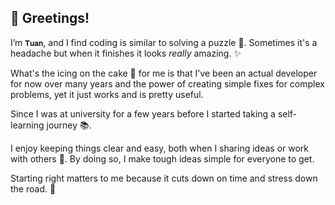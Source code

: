 ## :wave: Greetings!

I’m `𝐓𝐮𝐚𝐧`, and I find coding is similar to solving a puzzle :dart:. Sometimes it's a headache but when it finishes it looks *really* amazing. :sparkles:

What's the icing on the cake :cupcake: for me is that I've been an actual developer for now over many years and the power of creating simple fixes for complex problems, yet it just works and is pretty useful.

Since I was at university for a few years before I started taking a self-learning journey :books:.

I enjoy keeping things clear and easy, both when I sharing ideas or work with others :handshake:. By doing so, I make tough ideas simple for everyone to get.

Starting right matters to me because it cuts down on time and stress down the road. :rainbow:

<!--
**ltuan246/ltuan246** is a ✨ _special_ ✨ repository because its `README.md` (this file) appears on your GitHub profile.

Here are some ideas to get you started:

- 🔭 I’m currently working on ...
- 🌱 I’m currently learning ...
- 👯 I’m looking to collaborate on ...
- 🤔 I’m looking for help with ...
- 💬 Ask me about ...
- 📫 How to reach me: ...
- 😄 Pronouns: ...
- ⚡ Fun fact: ...
-->
